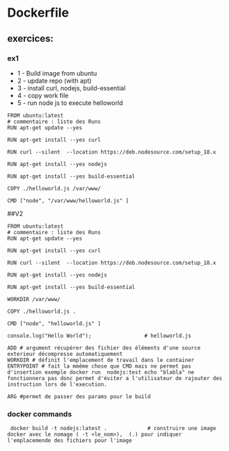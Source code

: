 # Dockerfile

## exercices:

### ex1 

* 1 - Build image from ubuntu
* 2 - update repo (with apt)
* 3 - install curl, nodejs, build-essential
* 4 - copy work file
* 5 - run node js to execute helloworld

```
FROM ubuntu:latest
# commentaire : liste des Runs
RUN apt-get update --yes

RUN apt-get install --yes curl

RUN curl --silent  --location https://deb.nodesource.com/setup_18.x

RUN apt-get install --yes nodejs

RUN apt-get install --yes build-essential

COPY ./helloworld.js /var/www/

CMD ["node", "/var/www/helloworld.js" ]

```

##V2
```
FROM ubuntu:latest
# commentaire : liste des Runs
RUN apt-get update --yes

RUN apt-get install --yes curl

RUN curl --silent  --location https://deb.nodesource.com/setup_18.x

RUN apt-get install --yes nodejs

RUN apt-get install --yes build-essential

WORKDIR /var/www/

COPY ./helloworld.js .

CMD ["node", "helloworld.js" ]
```

```
console.log("Hello World");                 # helloworld.js 
```

```
ADD # argument récupérer des fichier des éléments d'une source exterieur décompresse automatiquement
WORKDIR # définit l'emplacement de travail dans le container
ENTRYPOINT # fait la mmême chose que CMD mais ne permet pas d'insertion exemple docker run  nodejs:test echo "blabla" ne fonctionnera pas donc permet d'éviter a l'utilisateur de rajouter des instruction lors de l'execution.

ARG #permet de passer des params pour le build
```



### docker commands

```
 docker build -t nodejs:latest .             # construire une image docker avec le nomage ( -t <le_nom>),  (.) pour indiquer l'emplacemende des fichiers pour l'image
```